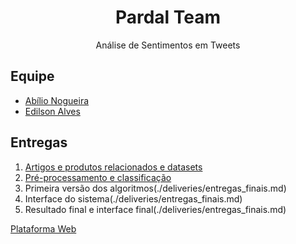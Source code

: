 <h1 align="center">Pardal Team</h1>
<p align="center">Análise de Sentimentos em Tweets</p>

## Equipe

- [Abílio Nogueira](https://github.com/AbilioNB)
- [Edilson Alves](https://github.com/edilsonalves)

## Entregas

1. [Artigos e produtos relacionados e datasets](./deliveries/01.md)
2. [Pré-processamento e classificação](./deliveries/02.md)
3. Primeira versão dos algoritmos(./deliveries/entregas_finais.md)
4. Interface do sistema(./deliveries/entregas_finais.md)
5. Resultado final e interface final(./deliveries/entregas_finais.md)

[Plataforma Web](https://twinaliser.herokuapp.com/)

